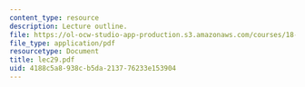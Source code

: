 ```yaml
---
content_type: resource
description: Lecture outline.
file: https://ol-ocw-studio-app-production.s3.amazonaws.com/courses/18-443-statistics-for-applications-fall-2003/4188c5a8938cb5da213776233e153904_lec29.pdf
file_type: application/pdf
resourcetype: Document
title: lec29.pdf
uid: 4188c5a8-938c-b5da-2137-76233e153904
---
```

